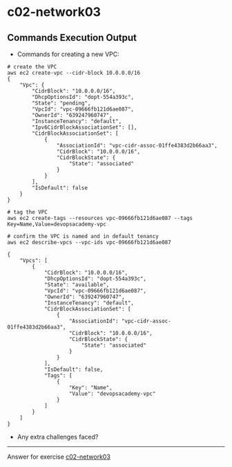 # c02-network03

## Commands Execution Output

- Commands for creating a new VPC:
```
# create the VPC
aws ec2 create-vpc --cidr-block 10.0.0.0/16
{
    "Vpc": {
        "CidrBlock": "10.0.0.0/16",
        "DhcpOptionsId": "dopt-554a393c",
        "State": "pending",
        "VpcId": "vpc-09666fb121d6ae087",
        "OwnerId": "639247960747",
        "InstanceTenancy": "default",
        "Ipv6CidrBlockAssociationSet": [],
        "CidrBlockAssociationSet": [
            {
                "AssociationId": "vpc-cidr-assoc-01ffe4383d2b66aa3",
                "CidrBlock": "10.0.0.0/16",
                "CidrBlockState": {
                    "State": "associated"
                }
            }
        ],
        "IsDefault": false
    }
}

# tag the VPC
aws ec2 create-tags --resources vpc-09666fb121d6ae087 --tags Key=Name,Value=devopsacademy-vpc

# confirm the VPC is named and in default tenancy 
aws ec2 describe-vpcs --vpc-ids vpc-09666fb121d6ae087

{
    "Vpcs": [
        {
            "CidrBlock": "10.0.0.0/16",
            "DhcpOptionsId": "dopt-554a393c",
            "State": "available",
            "VpcId": "vpc-09666fb121d6ae087",
            "OwnerId": "639247960747",
            "InstanceTenancy": "default",
            "CidrBlockAssociationSet": [
                {
                    "AssociationId": "vpc-cidr-assoc-01ffe4383d2b66aa3",
                    "CidrBlock": "10.0.0.0/16",
                    "CidrBlockState": {
                        "State": "associated"
                    }
                }
            ],
            "IsDefault": false,
            "Tags": [
                {
                    "Key": "Name",
                    "Value": "devopsacademy-vpc"
                }
            ]
        }
    ]
}
```

- Any extra challenges faced?


<!-- Don't change anything below this point-->
***
Answer for exercise [c02-network03](https://github.com/devopsacademyau/academy/blob/893381c6f0b69434d9e8597d3d4b1c17f9bc1371/classes/02class/exercises/c02-network03/README.md)